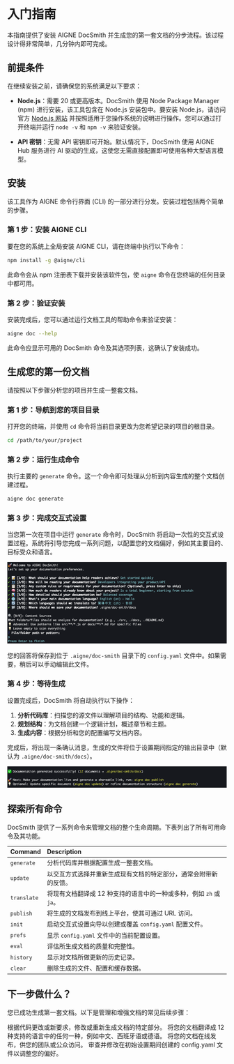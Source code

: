# 入门指南

本指南提供了安装 AIGNE DocSmith 并生成您的第一套文档的分步流程。该过程设计得非常简单，几分钟内即可完成。

## 前提条件

在继续安装之前，请确保您的系统满足以下要求：

*   **Node.js**：需要 20 或更高版本。DocSmith 使用 Node Package Manager (npm) 进行安装，该工具包含在 Node.js 安装包中。要安装 Node.js，请访问官方 [Node.js 网站](https://nodejs.org/) 并按照适用于您操作系统的说明进行操作。您可以通过打开终端并运行 `node -v` 和 `npm -v` 来验证安装。

*   **API 密钥**：无需 API 密钥即可开始。默认情况下，DocSmith 使用 AIGNE Hub 服务进行 AI 驱动的生成，这使您无需直接配置即可使用各种大型语言模型。

## 安装

该工具作为 AIGNE 命令行界面 (CLI) 的一部分进行分发。安装过程包括两个简单的步骤。

### 第 1 步：安装 AIGNE CLI

要在您的系统上全局安装 AIGNE CLI，请在终端中执行以下命令：

```bash title="安装 AIGNE CLI" icon=logos:npm-icon
npm install -g @aigne/cli
```

此命令会从 npm 注册表下载并安装该软件包，使 `aigne` 命令在您终端的任何目录中都可用。

### 第 2 步：验证安装

安装完成后，您可以通过运行文档工具的帮助命令来验证安装：

```bash title="验证安装"
aigne doc --help
```

此命令应显示可用的 DocSmith 命令及其选项列表，这确认了安装成功。

## 生成您的第一份文档

请按照以下步骤分析您的项目并生成一整套文档。

### 第 1 步：导航到您的项目目录

打开您的终端，并使用 `cd` 命令将当前目录更改为您希望记录的项目的根目录。

```bash title="更改目录" icon=mdi:folder-open
cd /path/to/your/project
```

### 第 2 步：运行生成命令

执行主要的 `generate` 命令。这一个命令即可处理从分析到内容生成的整个文档创建过程。

```bash title="运行生成命令"
aigne doc generate
```

### 第 3 步：完成交互式设置

当您第一次在项目中运行 `generate` 命令时，DocSmith 将启动一次性的交互式设置过程。系统将引导您完成一系列问题，以配置您的文档偏好，例如其主要目的、目标受众和语言。

![交互式设置过程的屏幕截图](../assets/screenshots/doc-complete-setup.png)

您的回答将保存到位于 `.aigne/doc-smith` 目录下的 `config.yaml` 文件中。如果需要，稍后可以手动编辑此文件。

### 第 4 步：等待生成

设置完成后，DocSmith 将自动执行以下操作：

1.  **分析代码库**：扫描您的源文件以理解项目的结构、功能和逻辑。
2.  **规划结构**：为文档创建一个逻辑计划，概述章节和主题。
3.  **生成内容**：根据分析和您的配置编写文档内容。

完成后，将出现一条确认消息，生成的文件将位于设置期间指定的输出目录中（默认为 `.aigne/doc-smith/docs`）。

![生成成功后的成功消息屏幕截图](../assets/screenshots/doc-generated-successfully.png)

## 探索所有命令

DocSmith 提供了一系列命令来管理文档的整个生命周期。下表列出了所有可用命令及其功能。

| Command     | Description                                                                                                   |
| :---------- | :------------------------------------------------------------------------------------------------------------ |
| `generate`  | 分析代码库并根据配置生成一整套文档。                                                                          |
| `update`    | 以交互方式选择并重新生成现有文档的特定部分，通常会附带新的反馈。                                              |
| `translate` | 将现有文档翻译成 12 种支持的语言中的一种或多种，例如 `zh` 或 `ja`。                                           |
| `publish`   | 将生成的文档发布到线上平台，使其可通过 URL 访问。                                                             |
| `init`      | 启动交互式设置向导以创建或覆盖 `config.yaml` 配置文件。                                                       |
| `prefs`     | 显示 `config.yaml` 文件中的当前配置设置。                                                                     |
| `eval`      | 评估所生成文档的质量和完整性。                                                                                |
| `history`   | 显示对文档所做更新的历史记录。                                                                                |
| `clear`     | 删除生成的文件、配置和缓存数据。                                                                              |

## 下一步做什么？

您已成功生成第一套文档。以下是管理和增强文档的常见后续步骤：

<x-cards data-columns="2">
  <x-card data-title="更新文档" data-icon="lucide:refresh-cw" data-href="/guides/updating-documentation">
    根据代码更改或新要求，修改或重新生成文档的特定部分。
  </x-card>
  <x-card data-title="翻译文档" data-icon="lucide:languages" data-href="/guides/translating-documentation">
    将您的文档翻译成 12 种支持的语言中的任何一种，例如中文、西班牙语或德语。
  </x-card>
  <x-card data-title="发布您的文档" data-icon="lucide:rocket" data-href="/guides/publishing-your-docs">
    将您的文档在线发布，供您的团队或公众访问。
  </x-card>
  <x-card data-title="审查配置" data-icon="lucide:settings" data-href="/configuration/initial-setup">
    审查并修改在初始设置期间创建的 config.yaml 文件以调整您的偏好。
  </x-card>
</x-cards>